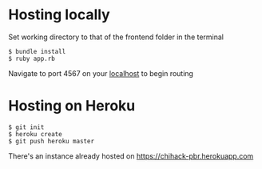 # Hosting locally

Set working directory to that of the frontend folder in the terminal  

```
$ bundle install
$ ruby app.rb
```  
Navigate to port 4567 on your [localhost](http://localhost:4567) to begin routing

# Hosting on Heroku
```
$ git init
$ heroku create
$ git push heroku master
```
There's an instance already hosted on https://chihack-pbr.herokuapp.com
